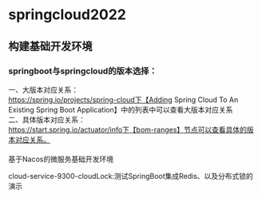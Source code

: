 # springcloud2022
## 构建基础开发环境
### springboot与springcloud的版本选择：
一、大版本对应关系：  
  https://spring.io/projects/spring-cloud下【Adding Spring Cloud To An Existing Spring Boot Application】中的列表中可以查看大版本对应关系  
二、具体版本对应关系：  
  https://start.spring.io/actuator/info下【bom-ranges】节点可以查看具体的版本对应关系。  
#### 






基于Nacos的微服务基础开发环境


cloud-service-9300-cloudLock:测试SpringBoot集成Redis、以及分布式锁的演示
